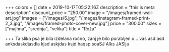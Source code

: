 +++
colors = []
date = 2019-10-17T05:22:16Z
description = "this is meta description"
discount_price = "250.00"
image = "/images/framed-wall-art.jpg"
images = ["/images/6.jpg", "/images/instagram-framed-print-2_3.jpg", "/images/framed-photo-cover-new.jpg"]
price = "300.00"
sizes = ["majhna", "srednja", "velika"]
title = "Roža"

+++
Ta slika psa je bila izdelana ročno, zanj je bilo porabljen o... vas  asd asd anksdaskdjasdla kjsd askjdas ksjd haqsp soaSJ Alks JASlja